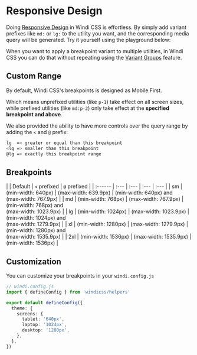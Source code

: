 # Responsive Design

Doing [Responsive Design](https://en.wikipedia.org/wiki/Responsive_web_design) in Windi CSS is effortless. By simply add variant prefixes like `md:` or `lg:` to the utility you want, and the corresponding media query will be generated. Try it yourself using the playground below:

<InlinePlayground :input="'p-1 lg:p-2'" :showCSS="true" :showPreview="false"/>

When you want to apply a breakpoint variant to multiple utilities, in Windi CSS you can do that without repeating using the [Variant Groups](/guide/features/variant-groups.html) feature.

<InlinePlayground :input="'p-1 lg:(p-2 m-2 text-red-400)'" :showCSS="true" :showPreview="false"/>

## Custom Range

By default, Windi CSS's breakpoints is designed as Mobile First. 

Which means unprefixed utilities (like `p-1`) take effect on all screen sizes, while prefixed utilities (like `md:p-2`) only take effect at the **specified breakpoint and above**.

We also provided the ability to have more controls over the query range by adding the `<` and `@` prefix:

```bash
lg  => greater or equal than this breakpoint
<lg => smaller than this breakpoint
@lg => exactly this breakpoint range
```

<InlinePlayground :input="'lg:p-1\n<lg:p-2\n@lg:p-3'" :showCSS="true" :showPreview="false"/>

## Breakpoints

|  | Default | `<` prefixed | `@` prefixed |
| :------ | :--- | :--- | :--- | :--- |
| sm | (min-width: 640px) | (max-width: 639.9px) | (min-width: 640px) and <br>(max-width: 767.9px) |
| md | (min-width: 768px) | (max-width: 767.9px) | (min-width: 768px) and <br>(max-width: 1023.9px) |
| lg | (min-width: 1024px) | (max-width: 1023.9px) | (min-width: 1024px) and <br>(max-width: 1279.9px) |
| xl | (min-width: 1280px) | (max-width: 1279.9px) | (min-width: 1280px) and <br>(max-width: 1535.9px) |
| 2xl | (min-width: 1536px) | (max-width: 1535.9px) | (min-width: 1536px) |

## Customization

You can customize your breakpoints in your `windi.config.js`

```ts
// windi.config.js
import { defineConfig } from 'windicss/helpers'

export default defineConfig({
  theme: {
    screens: {
      tablet: '640px',
      laptop: '1024px',
      desktop: '1280px',
    },
  },
})
```
